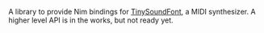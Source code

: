 A library to provide Nim bindings for [TinySoundFont](https://github.com/schellingb/TinySoundFont), a MIDI synthesizer. A higher level API is in the works, but not ready yet.
